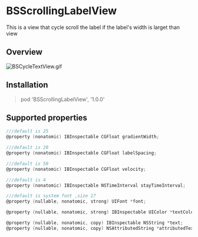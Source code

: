 # BSScrollingLabelView
This is a view that cycle scroll the label if the label's width is larget than view

## Overview

![BSCycleTextView.gif](https://github.com/blurryssky/BSCycleTextView/blob/master/ScreenShots/BSCycleTextView.gif)

## Installation

> pod 'BSScrollingLabelView', '1.0.0'
 
## Supported properties
```objective-c
///default is 25
@property (nonatomic) IBInspectable CGFloat gradientWidth;

///default is 20
@property (nonatomic) IBInspectable CGFloat labelSpacing;

///default is 50
@property (nonatomic) IBInspectable CGFloat velocity;

///default is 4
@property (nonatomic) IBInspectable NSTimeInterval stayTimeInterval;

///default is system font ,size 17
@property (nullable, nonatomic, strong) UIFont *font;

@property (nullable, nonatomic, strong) IBInspectable UIColor *textColor;

@property (nullable, nonatomic, copy) IBInspectable NSString *text;
@property (nullable, nonatomic, copy) NSAttributedString *attributedText;

```
